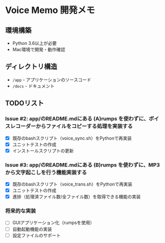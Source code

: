 # Voice Memo 開発メモ

## 環境構築

- Python 3.6以上が必要
- Mac環境で開発・動作確認

## ディレクトリ構造

- `/app` - アプリケーションのソースコード
- `/docs` - ドキュメント

## TODOリスト

### Issue #2: app/のREADME.mdにある (A)rumps を使わずに、ボイスレコーダーからファイルをコピーする処理を実装する

- [x] 既存のbashスクリプト（voice_sync.sh）をPythonで再実装
- [x] ユニットテストの作成
- [x] インストールスクリプトの更新

### Issue #3: app/のREADME.mdにある (B)rumps を使わずに、MP3 から文字起こしを行う機能実装する

- [x] 既存のbashスクリプト（voice_trans.sh）をPythonで再実装
- [x] ユニットテストの作成
- [x] 進捗（処理済ファイル数/全ファイル数）を取得できる機能の実装

### 将来的な実装

- [ ] GUIアプリケーション化（rumpsを使用）
- [ ] 自動起動機能の実装
- [ ] 設定ファイルのサポート
